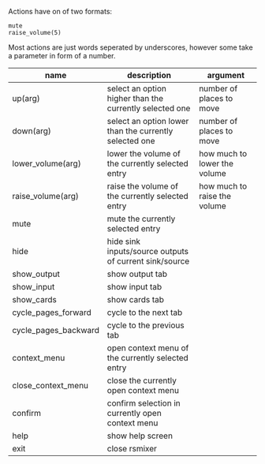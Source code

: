 Actions have on of two formats:

```
mute
raise_volume(5)
```

Most actions are just words seperated by underscores, however some take a parameter in form of a number.

| name                 | description                                             | argument                     |
| -------------------- | ------------------------------------------------------- | ---------------------------- |
| up(arg)              | select an option higher than the currently selected one | number of places to move     |
| down(arg)            | select an option lower than the currently selected one  | number of places to move     |
| lower_volume(arg)    | lower the volume of the currently selected entry        | how much to lower the volume |
| raise_volume(arg)    | raise the volume of the currently selected entry        | how much to raise the volume |
| mute                 | mute the currently selected entry                       |                              |
| hide                 | hide sink inputs/source outputs of current sink/source  |                              |
| show_output          | show output tab                                         |                              |
| show_input           | show input tab                                          |                              |
| show_cards           | show cards tab                                          |                              |
| cycle_pages_forward  | cycle to the next tab                                   |                              |
| cycle_pages_backward | cycle to the previous tab                               |                              |
| context_menu         | open context menu of the currently selected entry       |                              |
| close_context_menu   | close the currently open context menu                   |                              |
| confirm              | confirm selection in currently open context menu        |                              |
| help                 | show help screen                                        |                              |
| exit                 | close rsmixer                                           |                              |
